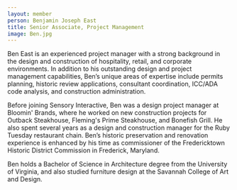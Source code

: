 ```yaml
---
layout: member
person: Benjamin Joseph East
title: Senior Associate, Project Management
image: Ben.jpg
---
```


Ben East is an experienced project manager with a strong background in the design and construction of hospitality, retail, and corporate environments. In addition to his outstanding design and project management capabilities, Ben’s unique areas of expertise include permits planning, historic review applications, consultant coordination, ICC/ADA code analysis, and construction administration.

Before joining Sensory Interactive, Ben was a design project manager at Bloomin' Brands, where he worked on new construction projects for Outback Steakhouse, Fleming's Prime Steakhouse, and Bonefish Grill. He also spent several years as a design and construction manager for the Ruby Tuesday restaurant chain. Ben’s historic preservation and renovation experience is enhanced by his time as commissioner of the Fredericktown Historic District Commission in Frederick, Maryland.

Ben holds a Bachelor of Science in Architecture degree from the University of Virginia, and also studied furniture design at the Savannah College of Art and Design.